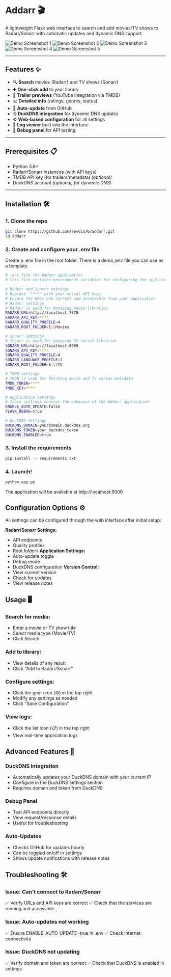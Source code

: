 # Addarr 🎬

A lightweight Flask web interface to search and add movies/TV shows to Radarr/Sonarr with automatic updates and dynamic DNS support.

![Demo Screenshot 1](/static/images/Screenshot1.png) ![Demo Screenshot 2](/static/images/Screenshot2.png) ![Demo Screenshot 3](/static/images/Screenshot3.png)
![Demo Screenshot 4](/static/images/Screenshot4.png) ![Demo Screenshot 5](/static/images/Screenshot5.png) 

---

## Features ✨
- 🔍 **Search** movies (Radarr) and TV shows (Sonarr)  
- ➕ **One-click add** to your library  
- 🎥 **Trailer previews** (YouTube integration via TMDB)  
- 📊 **Detailed info** (ratings, genres, status)  
- 🔄 **Auto-update** from GitHub  
- 🌐 **DuckDNS integration** for dynamic DNS updates  
- ⚙️ **Web-based configuration** for all settings  
- 📜 **Log viewer** built into the interface  
- 🐛 **Debug panel** for API testing  

---

## Prerequisites 📋
- Python 3.8+  
- Radarr/Sonarr instances (with API keys)  
- TMDB API key (for trailers/metadata) *(optional)*  
- DuckDNS account *(optional, for dynamic DNS)*  

---

## Installation 🛠️

### 1. Clone the repo
```bash
git clone https://github.com/revvin76/addarr.git
cd addarr
```

### 2. Create and configure your .env file
Create a .env file in the root folder. There is a demo_env file you can use as a template.
```bash
# .env file for Addarr application
# This file contains environment variables for configuring the application and its dependencies.

# Radarr and Sonarr settings
# Replace '****' with your actual API keys
# Ensure the URLs are correct and accessible from your application  
# Radarr settings
# Radarr is used for managing movie libraries  
RADARR_URL=http://localhost:7878
RADARR_API_KEY=****
RADARR_QUALITY_PROFILE=4
RADARR_ROOT_FOLDER=E:\Movies

# Sonarr settings
# Sonarr is used for managing TV series libraries   
SONARR_URL=http://localhost:8989
SONARR_API_KEY=****
SONARR_QUALITY_PROFILE=4
SONARR_LANGUAGE_PROFILE=1
SONARR_ROOT_FOLDER=E:\\TV

# TMDB settings
# TMDB is used for fetching movie and TV series metadata
TMDB_TOKEN=****
TMDB_KEY=****

# Application settings
# These settings control the behavior of the Addarr application
ENABLE_AUTO_UPDATE=false
FLASK_DEBUG=true

# DuckDNS Settings
DUCKDNS_DOMAIN=yourdomain.duckdns.org
DUCKDNS_TOKEN=your_duckdns_token
DUCKDNS_ENABLED=true
```

### 3. Install the requirements
```bash
pip install -r requirements.txt
```

### 4. Launch!
```bash
python app.py
```

The application will be available at http://localhost:5000


## Configuration Options ⚙️
All settings can be configured through the web interface after initial setup:

**Radarr/Sonarr Settings:**
- API endpoints
- Quality profiles
- Root folders
**Application Settings:**
- Auto-update toggle
- Debug mode
- DuckDNS configuration
**Version Control:**
- View current version
- Check for updates
- View release notes

## Usage 🖥️
### Search for media:
- Enter a movie or TV show title
- Select media type (Movie/TV)
- Click Search

### Add to library:
- View details of any result
- Click "Add to Radarr/Sonarr"

### Configure settings:
- Click the gear icon (⚙️) in the top right
- Modify any settings as needed
- Click "Save Configuration"

### View logs:
- Click the list icon (📋) in the top right
- View real-time application logs

## Advanced Features 🔧
### DuckDNS Integration
- Automatically updates your DuckDNS domain with your current IP
- Configure in the DuckDNS settings section
- Requires domain and token from DuckDNS

### Debug Panel
- Test API endpoints directly
- View request/response details
- Useful for troubleshooting

### Auto-Updates
- Checks GitHub for updates hourly
- Can be toggled on/off in settings
- Shows update notifications with release notes

## Troubleshooting 🛠️
### Issue: Can't connect to Radarr/Sonarr
✅ Verify URLs and API keys are correct
✅ Check that the services are running and accessible

### Issue: Auto-updates not working
✅ Ensure ENABLE_AUTO_UPDATE=true in .env
✅ Check internet connectivity

### Issue: DuckDNS not updating
✅ Verify domain and token are correct
✅ Check that DuckDNS is enabled in settings